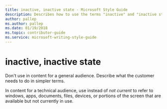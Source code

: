 ```yaml
---
title: inactive, inactive state - Microsoft Style Guide
description: Describes how to use the terms "inactive" and "inactive state" in microsoft content.
author: pallep
ms.author: pallep
ms.date: 01/19/2018
ms.topic: contributor-guide
ms.service: microsoft-writing-style-guide
---
```


# inactive, inactive state

Don't use in content for a general audience. Describe what the customer needs to do in simpler terms. 

In content for a technical audience, use instead of *not current*
to refer to windows, apps, documents, files, devices, or portions
of the screen that are available but not currently in use.
